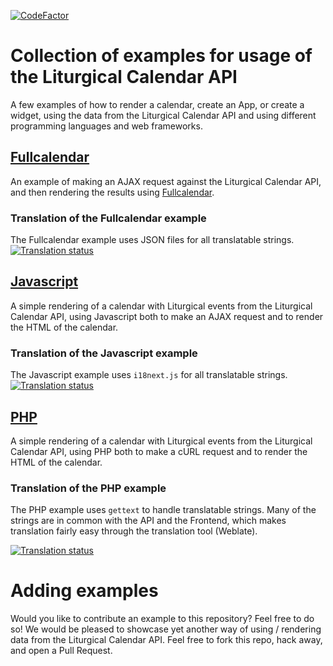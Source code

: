 [![CodeFactor](https://www.codefactor.io/repository/github/liturgical-calendar/examples/badge)](https://www.codefactor.io/repository/github/liturgical-calendar/examples)

# Collection of examples for usage of the Liturgical Calendar API
A few examples of how to render a calendar, create an App, or create a widget, using the data from the Liturgical Calendar API and using different programming languages and web frameworks.

## [Fullcalendar](https://litcal.johnromanodorazio.com/examples/fullcalendar)
An example of making an AJAX request against the Liturgical Calendar API, and then rendering the results using [Fullcalendar](https://github.com/fullcalendar/fullcalendar).

### Translation of the Fullcalendar example
The Fullcalendar example uses JSON files for all translatable strings.
<a href="https://translate.johnromanodorazio.com/engage/liturgical-calendar/">
<img src="https://translate.johnromanodorazio.com/widgets/liturgical-calendar/-/fullcalendar-example/open-graph.png" alt="Translation status" />
</a>

## [Javascript](https://litcal.johnromanodorazio.com/examples/javascript)
A simple rendering of a calendar with Liturgical events from the Liturgical Calendar API, using Javascript both to make an AJAX request and to render the HTML of the calendar.

### Translation of the Javascript example
The Javascript example uses `i18next.js` for all translatable strings.
<a href="https://translate.johnromanodorazio.com/engage/liturgical-calendar/">
<img src="https://translate.johnromanodorazio.com/widgets/liturgical-calendar/-/javascript-example/open-graph.png" alt="Translation status" />
</a>

## [PHP](https://litcal.johnromanodorazio.com/examples/php)
A simple rendering of a calendar with Liturgical events from the Liturgical Calendar API, using PHP both to make a cURL request and to render the HTML of the calendar.

### Translation of the PHP example
The PHP example uses `gettext` to handle translatable strings. Many of the strings are in common with the API and the Frontend, which makes translation fairly easy through the translation tool (Weblate).

<a href="https://translate.johnromanodorazio.com/engage/liturgical-calendar/">
<img src="https://translate.johnromanodorazio.com/widgets/liturgical-calendar/-/php-example/open-graph.png" alt="Translation status" />
</a>

# Adding examples
Would you like to contribute an example to this repository? Feel free to do so! We would be pleased to showcase yet another way of using / rendering data from the Liturgical Calendar API. Feel free to fork this repo, hack away, and open a Pull Request.
